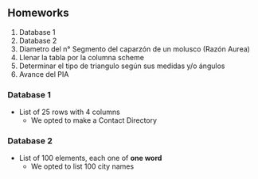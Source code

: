 ## Homeworks
1. Database 1
2. Database 2
3. Diametro del n° Segmento del caparzón de un molusco (Razón Aurea)
4. Llenar la tabla por la columna scheme
5. Determinar el tipo de triangulo según sus medidas y/o ángulos 
6. Avance del PIA

### Database 1
- List of 25 rows with 4 columns
  + We opted to make a Contact Directory

### Database 2
- List of 100 elements, each one of **one word**
  + We opted to list 100 city names
